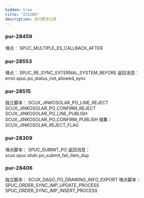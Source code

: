 ```yaml
---
hidden: true
title: "231209"
description: 迭代需求记录
---
```


### pur-28459

埋点：
	SPUC_MULTIPLE_ES_CALLBACK_AFTER

### pur-28553

埋点：
	SPUC_RE_SYNC_EXTERNAL_SYSTEM_BEFORE
返回消息：
	error.spuc.po_status_not_allowed_sync




### pur-28515

独立脚本：
	SCUX_JINKOSOLAR_PO_LINE_REJECT
	SCUX_JINKOSOLAR_PO_CONFIRM_REJECT
	SCUX_JINKOSOLAR_PO_LINE_PUBLISH
	SCUX_JINKOSOLAR_PO_CONFIRM_PUBLISH
值集：
	SCUX_JINKOSOLAR_REJECT_FLAG

### pur-28309

埋点脚本：
	SPUC_SUBMIT_PO
返回消息：
	scux.spuc.shdn.po_submit_fail_item_dup


### pur-28406

独立脚本：
	SCUX_DAQO_PO_DRAWING_INFO_EXPORT
埋点脚本：
	SPUC_ORDER_SYNC_IMP_UPDATE_PROCESS
	SPUC_ORDER_SYNC_IMP_INSERT_PROCESS